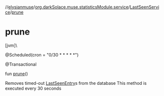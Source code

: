 //[elysianmuse](../../../index.md)/[org.darkSolace.muse.statisticsModule.service](../index.md)/[LastSeenService](index.md)/[prune](prune.md)

# prune

[jvm]\

@Scheduled(cron = "0/30 * * * * *")

@Transactional

fun [prune](prune.md)()

Removes timed-out [LastSeenEntry](../../org.darkSolace.muse.statisticsModule.model/-last-seen-entry/index.md)s from the database This method is executed every 30 seconds

